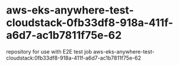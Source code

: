 # aws-eks-anywhere-test-cloudstack-0fb33df8-918a-411f-a6d7-ac1b7811f75e-62
repository for use with E2E test job aws-eks-anywhere-test-cloudstack:0fb33df8-918a-411f-a6d7-ac1b7811f75e-62
